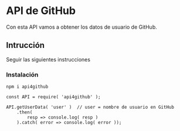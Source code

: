 # API de GitHub
Con esta API vamos a obtener los datos de usuario de GitHub.

## Intrucción
Seguir las siguientes instrucciones

### Instalación
```
npm i api4github
```

```
const API = require( 'api4github' );

API.getUserData( 'user' )  // user = nombre de usuario en GitHub
	.then(
    	resp => console.log( resp )
    ).catch( error => console.log( error ));
```
